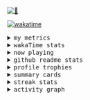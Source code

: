 [![🐙](https://hits.seeyoufarm.com/api/count/incr/badge.svg?url=https%3A%2F%2Fgithub.com%2Fktnkk%2Fhit-counter&count_bg=%23070707&title_bg=%23070707&icon=&icon_color=%23E7E7E7&title=visitors&edge_flat=true)](https://hits.seeyoufarm.com)

[![wakatime](https://wakatime.com/badge/user/43ee8060-219a-4cc8-b7a0-9a681ab5a8a7.svg)](https://wakatime.com/@43ee8060-219a-4cc8-b7a0-9a681ab5a8a7)

<details>
  <summary> <samp>my metrics</samp></summary>
  
  <br>
  
 ![🐳](https://github.com/kkhys/kkhys/blob/main/github-metrics.svg)
  
  ***
</details>

<details>
  <summary> <samp>wakaTime stats</samp></summary>
  
  <br>
  
<!--START_SECTION:waka-->
![Code Time](http://img.shields.io/badge/Code%20Time-712%20hrs%206%20mins-blue)

**🐱 My GitHub Data** 

> 📦 5.0 MB Used in GitHub's Storage 
 > 
> 🏆 2,436 Contributions in the Year 2023
 > 
> 💼 Opted to Hire
 > 
> 📜 3 Public Repositories 
 > 
> 🔑 56 Private Repositories 
 > 
**I'm an Early 🐤** 

```text
🌞 Morning                10579 commits       ███████████░░░░░░░░░░░░░░   43.78 % 
🌆 Daytime                5703 commits        ██████░░░░░░░░░░░░░░░░░░░   23.60 % 
🌃 Evening                6823 commits        ███████░░░░░░░░░░░░░░░░░░   28.24 % 
🌙 Night                  1060 commits        █░░░░░░░░░░░░░░░░░░░░░░░░   04.39 % 
```
📅 **I'm Most Productive on Monday** 

```text
Monday                   4629 commits        █████░░░░░░░░░░░░░░░░░░░░   19.16 % 
Tuesday                  4054 commits        ████░░░░░░░░░░░░░░░░░░░░░   16.78 % 
Wednesday                4296 commits        ████░░░░░░░░░░░░░░░░░░░░░   17.78 % 
Thursday                 3946 commits        ████░░░░░░░░░░░░░░░░░░░░░   16.33 % 
Friday                   4190 commits        ████░░░░░░░░░░░░░░░░░░░░░   17.34 % 
Saturday                 1581 commits        ██░░░░░░░░░░░░░░░░░░░░░░░   06.54 % 
Sunday                   1469 commits        ██░░░░░░░░░░░░░░░░░░░░░░░   06.08 % 
```


📊 **This Week I Spent My Time On** 

```text
🕑︎ Time Zone: Asia/Tokyo

💬 Programming Languages: 
Other                    40 hrs 3 mins       █████████████████████░░░░   85.31 % 
JSON                     1 hr 47 mins        █░░░░░░░░░░░░░░░░░░░░░░░░   03.81 % 
Java                     1 hr 36 mins        █░░░░░░░░░░░░░░░░░░░░░░░░   03.44 % 
JavaScript               59 mins             █░░░░░░░░░░░░░░░░░░░░░░░░   02.10 % 
Markdown                 50 mins             ░░░░░░░░░░░░░░░░░░░░░░░░░   01.78 % 

🔥 Editors: 
Chrome                   40 hrs 3 mins       █████████████████████░░░░   85.31 % 
WebStorm                 3 hrs 55 mins       ██░░░░░░░░░░░░░░░░░░░░░░░   08.36 % 
IntelliJ                 2 hrs 53 mins       ██░░░░░░░░░░░░░░░░░░░░░░░   06.16 % 
RubyMine                 4 mins              ░░░░░░░░░░░░░░░░░░░░░░░░░   00.17 % 

💻 Operating System: 
Mac                      40 hrs 44 mins      ██████████████████████░░░   86.78 % 
Linux                    6 hrs 12 mins       ███░░░░░░░░░░░░░░░░░░░░░░   13.22 % 
```


 Last Updated on 2023/05/15 18:40:27 UTC
<!--END_SECTION:waka-->
  
  ***
</details>


<details>
  <summary> <samp>now playing</samp></summary>
  
  <br>
 
 [![🐟](https://spotify-github-profile.vercel.app/api/view?uid=31ryofms4dnv7mrohhepo4c4zgqu&cover_image=true&theme=default&show_offline=false&background_color=121212&bar_color=53b14f&bar_color_cover=false)](https://open.spotify.com/user/31ryofms4dnv7mrohhepo4c4zgqu)
  
  ***
</details>

<details>
  <summary> <samp>github readme stats</samp></summary>
  
  <br>
  
 <p align="left"> 
  <img alt="🐠" src="https://github-readme-stats.vercel.app/api?username=kkhys&count_private=true&show_icons=true&theme=dark&include_all_commits=true" />
  <img alt="🐟" src="https://github-readme-stats.vercel.app/api/top-langs/?username=kkhys&layout=compact&theme=dark&langs_count=10&hide=HTML,CSS,SCSS" />
</p>
  
  ***
</details>

<details>
  <summary> <samp>profile trophies</samp></summary>
  
  <br>
  
  [![🐬](https://github-profile-trophy.vercel.app/?username=kkhys&rank=SECRET,SSS,SS,S,AAA,AA,A&theme=darkhub&row=1&margin-w=10&no-bg=true)](https://github.com/ryo-ma/github-profile-trophy)
  
  ***
</details>

<details>
  <summary> <samp>summary cards</samp></summary>
  
  <br>
  
  ![🐋](https://github-profile-summary-cards.vercel.app/api/cards/profile-details?username=kkhys&theme=github_dark)
  ![🦑](https://github-profile-summary-cards.vercel.app/api/cards/repos-per-language?username=kkhys&theme=github_dark)
  ![🦭](https://github-profile-summary-cards.vercel.app/api/cards/most-commit-language?username=kkhys&theme=github_dark)
  ![🦀](https://github-profile-summary-cards.vercel.app/api/cards/stats?username=kkhys&theme=github_dark)
  ![🦈](https://github-profile-summary-cards.vercel.app/api/cards/productive-time?username=kkhys&theme=github_dark)
  
  ***
</details>

<details>
  <summary> <samp>streak stats</samp></summary>
  
  <br>
  
  [![🐠](http://github-readme-streak-stats.herokuapp.com?user=kkhys&theme=dark)](https://git.io/streak-stats)
  
  ***
</details>

<details>
  <summary> <samp>activity graph</samp></summary>
  
  <br>
  
  [![🐡](https://github-readme-activity-graph.cyclic.app/graph?username=kkhys&theme=xcode)](https://github.com/ashutosh00710/github-readme-activity-graph)
  
  ***
</details>
